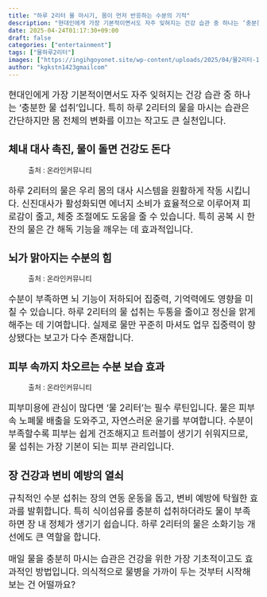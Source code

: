 ```yaml
---
title: "하루 2리터 물 마시기, 몸이 먼저 반응하는 수분의 기적"
description: "현대인에게 가장 기본적이면서도 자주 잊혀지는 건강 습관 중 하나는 ‘충분한 물 섭취’입니다. 특히 하루 2리터의 물을 마시는 습관은 간단하지만 몸 전체의 변화를 이끄는 작고도 큰 실천입니다."
date: 2025-04-24T01:17:30+09:00
draft: false
categories: ["entertainment"]
tags: ["물하루2리터"]
images: ["https://ingihgoyonet.site/wp-content/uploads/2025/04/물2리터-1-1024x683.png", "https://ingihgoyonet.site/wp-content/uploads/2025/04/수분섭취-3-1024x683.png", "https://ingihgoyonet.site/wp-content/uploads/2025/04/집중력-1-1024x683.png"]
author: "kgkstn1423gmailcom"
---
```


<p style="font-size:18px">현대인에게 가장 기본적이면서도 자주 잊혀지는 건강 습관 중 하나는 ‘충분한 물 섭취’입니다. 특히 하루 2리터의 물을 마시는 습관은 간단하지만 몸 전체의 변화를 이끄는 작고도 큰 실천입니다.</p> <h2 >체내 대사 촉진, 물이 돌면 건강도 돈다</h2> <figure ><img src="https://ingihgoyonet.site/wp-content/uploads/2025/04/물2리터-1-1024x683.png" alt="" style="aspect-ratio:16/9;object-fit:cover"/><figcaption >출처 : 온라인커뮤니티</figcaption></figure> <p style="font-size:18px">하루 2리터의 물은 우리 몸의 대사 시스템을 원활하게 작동 시킵니다. 신진대사가 활성화되면 에너지 소비가 효율적으로 이루어져 피로감이 줄고, 체중 조절에도 도움을 줄 수 있습니다. 특히 공복 시 한 잔의 물은 간 해독 기능을 깨우는 데 효과적입니다.</p> <h2 >뇌가 맑아지는 수분의 힘</h2> <figure ><img src="https://ingihgoyonet.site/wp-content/uploads/2025/04/수분섭취-3-1024x683.png" alt="" style="aspect-ratio:16/9;object-fit:cover"/><figcaption >출처 : 온라인커뮤니티</figcaption></figure> <p style="font-size:18px">수분이 부족하면 뇌 기능이 저하되어 집중력, 기억력에도 영향을 미칠 수 있습니다. 하루 2리터의 물 섭취는 두통을 줄이고 정신을 맑게 해주는 데 기여합니다. 실제로 물만 꾸준히 마셔도 업무 집중력이 향상됐다는 보고가 다수 존재합니다.</p> <h2 >피부 속까지 차오르는 수분 보습 효과</h2> <figure ><img src="https://ingihgoyonet.site/wp-content/uploads/2025/04/집중력-1-1024x683.png" alt="" style="aspect-ratio:16/9;object-fit:cover"/><figcaption >출처 : 온라인커뮤니티</figcaption></figure> <p style="font-size:18px">피부미용에 관심이 많다면 ‘물 2리터’는 필수 루틴입니다. 물은 피부 속 노폐물 배출을 도와주고, 자연스러운 윤기를 부여합니다. 수분이 부족할수록 피부는 쉽게 건조해지고 트러블이 생기기 쉬워지므로, 물 섭취는 가장 기본이 되는 피부 관리입니다.</p> <h2 >장 건강과 변비 예방의 열쇠</h2> <p style="font-size:18px">규칙적인 수분 섭취는 장의 연동 운동을 돕고, 변비 예방에 탁월한 효과를 발휘합니다. 특히 식이섬유를 충분히 섭취하더라도 물이 부족하면 장 내 정체가 생기기 쉽습니다. 하루 2리터의 물은 소화기능 개선에도 큰 역할을 합니다.</p> <p style="font-size:18px">매일 물을 충분히 마시는 습관은 건강을 위한 가장 기초적이고도 효과적인 방법입니다. 의식적으로 물병을 가까이 두는 것부터 시작해 보는 건 어떨까요?</p>